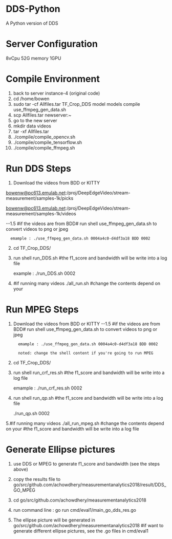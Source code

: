 # DDS-Python
A Python version of DDS

# Server Configuration
8vCpu 52G memory
1GPU


# Compile Environment
1. back to server instance-4 (original code)
2. cd /home/bowen
3. sudo tar -cf Allfiles.tar TF_Crop_DDS model models compile use_ffmpeg_gen_data.sh
4. scp Allfiles.tar newserver:~
5. go to the new server
6. mkdir data videos
7. tar -xf Allfiles.tar
8. ./compile/compile_opencv.sh
9. ./compile/compile_tensorflow.sh
10. ./compile/compile_ffmpeg.sh

# Run DDS Steps
1. Download the videos from BDD or KITTY

bowenw@pc613.emulab.net:/proj/DeepEdgeVideo/stream-measurement/samples-1k/picks

bowenw@pc613.emulab.net:/proj/DeepEdgeVideo/stream-measurement/samples-1k/videos

--1.5 #if the videos are from BDD#
      run shell use_ffmpeg_gen_data.sh to convert videos to png or jpeg
      
      emample : ./use_ffmpeg_gen_data.sh 0004a4c0-d4df3a18 BDD 0002
         
2. cd TF_Crop_DDS/

3. run shell run_DDS.sh <frame src directory>
   #the f1_score and bandwidth will be write into a log file
   
   example : ./run_DDS.sh 0002
   
 4. #if running many videos
 ./all_run.sh 
 #change the contents depend on your <frame src directory>
   
# Run MPEG Steps
1. Download the videos from BDD or KITTY
   --1.5 #if the videos are from BDD#
         run shell use_ffmpeg_gen_data.sh to convert videos to png or jpeg
         
         emample : ./use_ffmpeg_gen_data.sh 0004a4c0-d4df3a18 BDD 0002
         
         noted: change the shell content if you're going to run MPEG
         
2. cd TF_Crop_DDS/

3. run shell run_crf_res.sh <frame src directory>
   #the f1_score and bandwidth will be write into a log file
   
   emample : ./run_crf_res.sh 0002
   
4. run shell run_qp.sh <frame src directory>
   #the f1_score and bandwidth will be write into a log file
   
   ./run_qp.sh 0002
  
5.#if running many videos
   ./all_run_mpeg.sh #change the contents depend on your <frame src directory>
   #the f1_score and bandwidth will be write into a log file

# Generate Ellipse pictures

1. use DDS or MPEG to generate f1_score and bandwidth (see the steps above)

2. copy the results file to go/src/github.com/achowdhery/measurementanalytics2018/result/DDS_GO_MPEG

3. cd go/src/github.com/achowdhery/measurementanalytics2018

4. run command line : go run cmd/eval1/main_go_dds_res.go

5. The ellipse picture will be generated in go/src/github.com/achowdhery/measurementanalytics2018
#if want to generate different ellipse pictures, see the .go files in cmd/eval1

